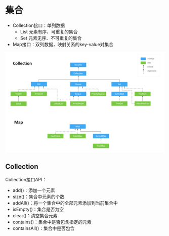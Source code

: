 <!--
 * @Author: ZhXZhao
 * @Date: 2022-02-23 21:25:42
 * @LastEditors: ZhXZhao
 * @LastEditTime: 2022-02-24 17:48:59
 * @Description: file content
-->

# 集合

- Collection接口：单列数据
  - List 元素有序、可重复的集合
  - Set 元素无序、不可重复的集合
- Map接口：双列数据，映射关系的key-value对集合

![](img/java-collection-hierarchy.png)

## Collection

Collection接口API：
- add()：添加一个元素
- size()：集合中元素的个数
- addAll()：将一个集合中的全部元素添加到当前集合中
- isEmpty()：集合是否为空
- clear()：清空集合元素
- contains()：集合中是否包含指定的元素
- containsAll()：集合中是否包含
